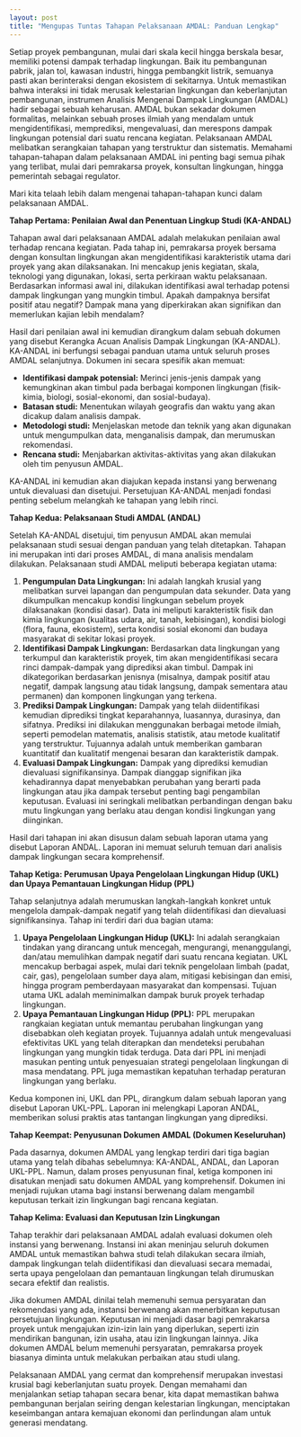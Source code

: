 ```yaml
---
layout: post
title: "Mengupas Tuntas Tahapan Pelaksanaan AMDAL: Panduan Lengkap"
---
```


Setiap proyek pembangunan, mulai dari skala kecil hingga berskala besar, memiliki potensi dampak terhadap lingkungan. Baik itu pembangunan pabrik, jalan tol, kawasan industri, hingga pembangkit listrik, semuanya pasti akan berinteraksi dengan ekosistem di sekitarnya. Untuk memastikan bahwa interaksi ini tidak merusak kelestarian lingkungan dan keberlanjutan pembangunan, instrumen Analisis Mengenai Dampak Lingkungan (AMDAL) hadir sebagai sebuah keharusan. AMDAL bukan sekadar dokumen formalitas, melainkan sebuah proses ilmiah yang mendalam untuk mengidentifikasi, memprediksi, mengevaluasi, dan merespons dampak lingkungan potensial dari suatu rencana kegiatan. Pelaksanaan AMDAL melibatkan serangkaian tahapan yang terstruktur dan sistematis. Memahami tahapan-tahapan dalam pelaksanaan AMDAL ini penting bagi semua pihak yang terlibat, mulai dari pemrakarsa proyek, konsultan lingkungan, hingga pemerintah sebagai regulator.

Mari kita telaah lebih dalam mengenai tahapan-tahapan kunci dalam pelaksanaan AMDAL.

**Tahap Pertama: Penilaian Awal dan Penentuan Lingkup Studi (KA-ANDAL)**

Tahapan awal dari pelaksanaan AMDAL adalah melakukan penilaian awal terhadap rencana kegiatan. Pada tahap ini, pemrakarsa proyek bersama dengan konsultan lingkungan akan mengidentifikasi karakteristik utama dari proyek yang akan dilaksanakan. Ini mencakup jenis kegiatan, skala, teknologi yang digunakan, lokasi, serta perkiraan waktu pelaksanaan. Berdasarkan informasi awal ini, dilakukan identifikasi awal terhadap potensi dampak lingkungan yang mungkin timbul. Apakah dampaknya bersifat positif atau negatif? Dampak mana yang diperkirakan akan signifikan dan memerlukan kajian lebih mendalam?

Hasil dari penilaian awal ini kemudian dirangkum dalam sebuah dokumen yang disebut Kerangka Acuan Analisis Dampak Lingkungan (KA-ANDAL). KA-ANDAL ini berfungsi sebagai panduan utama untuk seluruh proses AMDAL selanjutnya. Dokumen ini secara spesifik akan memuat:

*   **Identifikasi dampak potensial:** Merinci jenis-jenis dampak yang kemungkinan akan timbul pada berbagai komponen lingkungan (fisik-kimia, biologi, sosial-ekonomi, dan sosial-budaya).
*   **Batasan studi:** Menentukan wilayah geografis dan waktu yang akan dicakup dalam analisis dampak.
*   **Metodologi studi:** Menjelaskan metode dan teknik yang akan digunakan untuk mengumpulkan data, menganalisis dampak, dan merumuskan rekomendasi.
*   **Rencana studi:** Menjabarkan aktivitas-aktivitas yang akan dilakukan oleh tim penyusun AMDAL.

KA-ANDAL ini kemudian akan diajukan kepada instansi yang berwenang untuk dievaluasi dan disetujui. Persetujuan KA-ANDAL menjadi fondasi penting sebelum melangkah ke tahapan yang lebih rinci.

**Tahap Kedua: Pelaksanaan Studi AMDAL (ANDAL)**

Setelah KA-ANDAL disetujui, tim penyusun AMDAL akan memulai pelaksanaan studi sesuai dengan panduan yang telah ditetapkan. Tahapan ini merupakan inti dari proses AMDAL, di mana analisis mendalam dilakukan. Pelaksanaan studi AMDAL meliputi beberapa kegiatan utama:

1.  **Pengumpulan Data Lingkungan:** Ini adalah langkah krusial yang melibatkan survei lapangan dan pengumpulan data sekunder. Data yang dikumpulkan mencakup kondisi lingkungan sebelum proyek dilaksanakan (kondisi dasar). Data ini meliputi karakteristik fisik dan kimia lingkungan (kualitas udara, air, tanah, kebisingan), kondisi biologi (flora, fauna, ekosistem), serta kondisi sosial ekonomi dan budaya masyarakat di sekitar lokasi proyek.
2.  **Identifikasi Dampak Lingkungan:** Berdasarkan data lingkungan yang terkumpul dan karakteristik proyek, tim akan mengidentifikasi secara rinci dampak-dampak yang diprediksi akan timbul. Dampak ini dikategorikan berdasarkan jenisnya (misalnya, dampak positif atau negatif, dampak langsung atau tidak langsung, dampak sementara atau permanen) dan komponen lingkungan yang terkena.
3.  **Prediksi Dampak Lingkungan:** Dampak yang telah diidentifikasi kemudian diprediksi tingkat keparahannya, luasannya, durasinya, dan sifatnya. Prediksi ini dilakukan menggunakan berbagai metode ilmiah, seperti pemodelan matematis, analisis statistik, atau metode kualitatif yang terstruktur. Tujuannya adalah untuk memberikan gambaran kuantitatif dan kualitatif mengenai besaran dan karakteristik dampak.
4.  **Evaluasi Dampak Lingkungan:** Dampak yang diprediksi kemudian dievaluasi signifikansinya. Dampak dianggap signifikan jika kehadirannya dapat menyebabkan perubahan yang berarti pada lingkungan atau jika dampak tersebut penting bagi pengambilan keputusan. Evaluasi ini seringkali melibatkan perbandingan dengan baku mutu lingkungan yang berlaku atau dengan kondisi lingkungan yang diinginkan.

Hasil dari tahapan ini akan disusun dalam sebuah laporan utama yang disebut Laporan ANDAL. Laporan ini memuat seluruh temuan dari analisis dampak lingkungan secara komprehensif.

**Tahap Ketiga: Perumusan Upaya Pengelolaan Lingkungan Hidup (UKL) dan Upaya Pemantauan Lingkungan Hidup (PPL)**

Tahap selanjutnya adalah merumuskan langkah-langkah konkret untuk mengelola dampak-dampak negatif yang telah diidentifikasi dan dievaluasi signifikansinya. Tahap ini terdiri dari dua bagian utama:

1.  **Upaya Pengelolaan Lingkungan Hidup (UKL):** Ini adalah serangkaian tindakan yang dirancang untuk mencegah, mengurangi, menanggulangi, dan/atau memulihkan dampak negatif dari suatu rencana kegiatan. UKL mencakup berbagai aspek, mulai dari teknik pengelolaan limbah (padat, cair, gas), pengelolaan sumber daya alam, mitigasi kebisingan dan emisi, hingga program pemberdayaan masyarakat dan kompensasi. Tujuan utama UKL adalah meminimalkan dampak buruk proyek terhadap lingkungan.
2.  **Upaya Pemantauan Lingkungan Hidup (PPL):** PPL merupakan rangkaian kegiatan untuk memantau perubahan lingkungan yang disebabkan oleh kegiatan proyek. Tujuannya adalah untuk mengevaluasi efektivitas UKL yang telah diterapkan dan mendeteksi perubahan lingkungan yang mungkin tidak terduga. Data dari PPL ini menjadi masukan penting untuk penyesuaian strategi pengelolaan lingkungan di masa mendatang. PPL juga memastikan kepatuhan terhadap peraturan lingkungan yang berlaku.

Kedua komponen ini, UKL dan PPL, dirangkum dalam sebuah laporan yang disebut Laporan UKL-PPL. Laporan ini melengkapi Laporan ANDAL, memberikan solusi praktis atas tantangan lingkungan yang diprediksi.

**Tahap Keempat: Penyusunan Dokumen AMDAL (Dokumen Keseluruhan)**

Pada dasarnya, dokumen AMDAL yang lengkap terdiri dari tiga bagian utama yang telah dibahas sebelumnya: KA-ANDAL, ANDAL, dan Laporan UKL-PPL. Namun, dalam proses penyusunan final, ketiga komponen ini disatukan menjadi satu dokumen AMDAL yang komprehensif. Dokumen ini menjadi rujukan utama bagi instansi berwenang dalam mengambil keputusan terkait izin lingkungan bagi rencana kegiatan.

**Tahap Kelima: Evaluasi dan Keputusan Izin Lingkungan**

Tahap terakhir dari pelaksanaan AMDAL adalah evaluasi dokumen oleh instansi yang berwenang. Instansi ini akan meninjau seluruh dokumen AMDAL untuk memastikan bahwa studi telah dilakukan secara ilmiah, dampak lingkungan telah diidentifikasi dan dievaluasi secara memadai, serta upaya pengelolaan dan pemantauan lingkungan telah dirumuskan secara efektif dan realistis.

Jika dokumen AMDAL dinilai telah memenuhi semua persyaratan dan rekomendasi yang ada, instansi berwenang akan menerbitkan keputusan persetujuan lingkungan. Keputusan ini menjadi dasar bagi pemrakarsa proyek untuk mengajukan izin-izin lain yang diperlukan, seperti izin mendirikan bangunan, izin usaha, atau izin lingkungan lainnya. Jika dokumen AMDAL belum memenuhi persyaratan, pemrakarsa proyek biasanya diminta untuk melakukan perbaikan atau studi ulang.

Pelaksanaan AMDAL yang cermat dan komprehensif merupakan investasi krusial bagi keberlanjutan suatu proyek. Dengan memahami dan menjalankan setiap tahapan secara benar, kita dapat memastikan bahwa pembangunan berjalan seiring dengan kelestarian lingkungan, menciptakan keseimbangan antara kemajuan ekonomi dan perlindungan alam untuk generasi mendatang.
